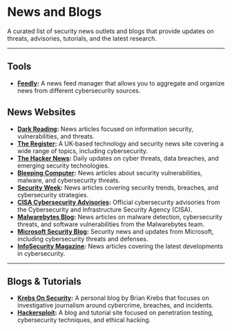 # News and Blogs

A curated list of security news outlets and blogs that provide updates on threats, advisories, tutorials, and the latest research.

---
## Tools

- **[Feedly](https://feedly.com/):** A news feed manager that allows you to aggregate and organize news from different cybersecurity sources.

## News Websites

- **[Dark Reading](https://www.darkreading.com/):** News articles focused on information security, vulnerabilities, and threats.
- **[The Register](https://www.theregister.com/):** A UK-based technology and security news site covering a wide range of topics, including cybersecurity.
- **[The Hacker News](https://thehackernews.com/):** Daily updates on cyber threats, data breaches, and emerging security technologies.
- **[Bleeping Computer](https://www.bleepingcomputer.com/):** News articles about security vulnerabilities, malware, and cybersecurity threats.
- **[Security Week](https://www.securityweek.com/):** News articles covering security trends, breaches, and cybersecurity strategies.
- **[CISA Cybersecurity Advisories](https://www.cisa.gov/news-events/cybersecurity-advisories):** Official cybersecurity advisories from the Cybersecurity and Infrastructure Security Agency (CISA).
- **[Malwarebytes Blog](https://www.malwarebytes.com/blog):** News articles on malware detection, cybersecurity threats, and software vulnerabilities from the Malwarebytes team.
- **[Microsoft Security Blog](https://www.microsoft.com/en-us/security/blog/):** Security news and updates from Microsoft, including cybersecurity threats and defenses.
- **[InfoSecurity Magazine](https://www.infosecurity-magazine.com/):** News articles covering the latest developments in cybersecurity.

---

## Blogs & Tutorials

- **[Krebs On Security](https://krebsonsecurity.com/):** A personal blog by Brian Krebs that focuses on investigative journalism around cybercrime, breaches, and incidents.
- **[Hackersploit](https://hackersploit.org):** A blog and tutorial site focused on penetration testing, cybersecurity techniques, and ethical hacking.

